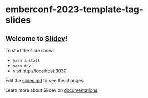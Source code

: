 # emberconf-2023-template-tag-slides

## Welcome to [Slidev](https://github.com/slidevjs/slidev)!

To start the slide show:

- `yarn install`
- `yarn dev`
- visit http://localhost:3030

Edit the [slides.md](./slides.md) to see the changes.

Learn more about Slidev on [documentations](https://sli.dev/).
